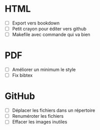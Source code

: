 # HTML
- [ ] Export vers bookdown
- [ ] Petit crayon pour éditer vers github
- [ ] Makefile avec commande qui va bien
# PDF
- [ ] Améliorer un minimum le style
- [ ] Fix bibtex
# GitHub
- [ ] Déplacer les fichiers dans un répertoire
- [ ] Renuméroter les fichiers
- [ ] Effacer les images inutiles
